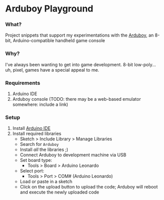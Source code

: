 # Arduboy Playground

### What?
Project snippets that support my experimentations with the [Arduboy](https://arduboy.com/), an 8-bit, Arduino-compatible handheld game console

### Why?
I've always been wanting to get into game development. 8-bit low-poly... uh, pixel, games have a special appeal to me.

### Requirements
1. Arduino IDE
1. Arduboy console (TODO: there may be a web-based emulator somewhere: include a link)

### Setup
1. Install [Arduino IDE](https://www.arduino.cc/en/Main/Software#download)
2. Install required libraries
	* Sketch > Include Library > Manage Libraries
	* Search for `Arduboy`
	* Install _all_ the libraries ;)
	* Connect Arduboy to development machine via USB
	* Set board type:
		* Tools > Board > Arduino Leonardo
	* Select port:
		* Tools > Port > COM# (Arduino Leonardo)
	* Load or paste in a sketch
	* Click on the upload button to upload the code; Arduboy will reboot and execute the newly uploaded code
